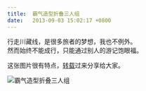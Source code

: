 ```yaml
---
title:  霸气造型折叠三人组
date:   2013-09-03 15:02:17 +0800
---
```


行走川藏线，是很多旅者的梦想，我也不例外。<br />然而始终不能成行，只能通过别人的游记饱眼福。

这张图片很有特点，<a href="http://bbs.8264.com/forum-redirect-goto-findpost-ptid-1282241-pid-19836882.html">转载</a>过来分享给大家。

![霸气造型折叠三人组](https://data.yunbin.xyz/blog/2013/09/201309031502171378191737.jpg)

<!--82-->

